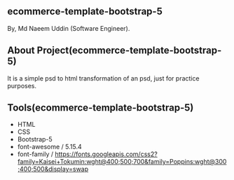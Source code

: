 ## ecommerce-template-bootstrap-5
By, Md Naeem Uddin (Software Engineer).

## About Project(ecommerce-template-bootstrap-5)
It is a simple psd to html transformation of an psd, just for practice purposes.

## Tools(ecommerce-template-bootstrap-5)
- HTML
- CSS
- Bootstrap-5
- font-awesome / 5.15.4
- font-family / https://fonts.googleapis.com/css2?family=Kaisei+Tokumin:wght@400;500;700&family=Poppins:wght@300;400;500&display=swap
